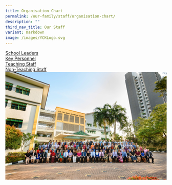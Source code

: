 ```yaml
---
title: Organisation Chart
permalink: /our-family/staff/organisation-chart/
description: ""
third_nav_title: Our Staff
variant: markdown
image: /images/YCKLogo.svg
---
```

[School Leaders](/our-story/Organisation-Chart/School-Leaders/)  
[Key Personnel](/our-story/Organisation-Chart/Key-Personnel/)  
[Teaching Staff](/our-story/Organisation-Chart/Teaching-Staff/)  
[Non-Teaching Staff](/our-story/Organisation-Chart/Non-teaching-Staff/)    
![](/images/Our%20Story/Organisation%20Chart/Organisation%20Chart/O1.jpg)